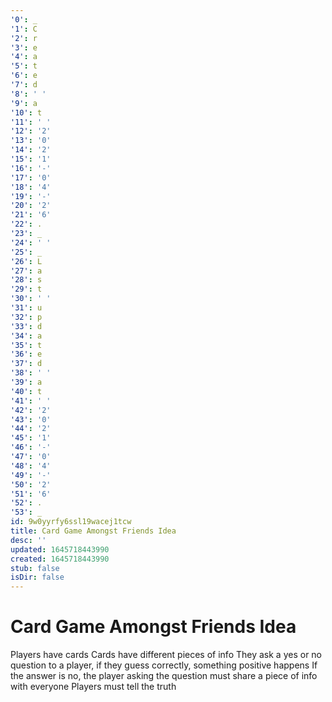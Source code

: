 ```yaml
---
'0': _
'1': C
'2': r
'3': e
'4': a
'5': t
'6': e
'7': d
'8': ' '
'9': a
'10': t
'11': ' '
'12': '2'
'13': '0'
'14': '2'
'15': '1'
'16': '-'
'17': '0'
'18': '4'
'19': '-'
'20': '2'
'21': '6'
'22': .
'23': _
'24': ' '
'25': _
'26': L
'27': a
'28': s
'29': t
'30': ' '
'31': u
'32': p
'33': d
'34': a
'35': t
'36': e
'37': d
'38': ' '
'39': a
'40': t
'41': ' '
'42': '2'
'43': '0'
'44': '2'
'45': '1'
'46': '-'
'47': '0'
'48': '4'
'49': '-'
'50': '2'
'51': '6'
'52': .
'53': _
id: 9w0yyrfy6ssl19wacej1tcw
title: Card Game Amongst Friends Idea
desc: ''
updated: 1645718443990
created: 1645718443990
stub: false
isDir: false
---
```


# Card Game Amongst Friends Idea


Players have cards
Cards have different pieces of info
They ask a yes or no question to a player, if they guess correctly, something positive happens
If the answer is no, the player asking the question must share a piece of info with everyone
Players must tell the truth

